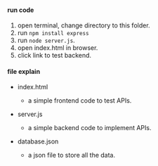 #### run code

1. open terminal, change directory to this folder.
2. run `npm install express`
3. run `node server.js`.
4. open index.html in browser.
5. click link to test backend.

#### file explain

- index.html
  - a simple frontend code to test APIs.
- server.js

  - a simple backend code to implement APIs.

- database.json
  - a json file to store all the data.
